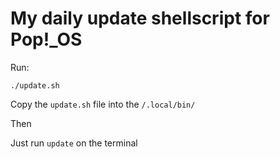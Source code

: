 # My daily update shellscript for Pop!_OS

Run: 

`./update.sh`

Copy the `update.sh` file into the `/.local/bin/`

Then

Just run `update` on the terminal 
